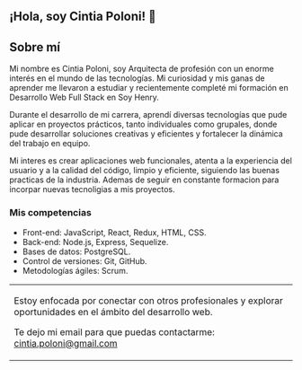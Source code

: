 ## ¡Hola, soy Cintia Poloni! 👋

## Sobre mí

Mi nombre es Cintia Poloni, soy Arquitecta de profesión con un enorme interés en el mundo de las tecnologías. Mi curiosidad y mis ganas de aprender me llevaron a estudiar y recientemente completé mi formación en Desarrollo Web Full Stack en Soy Henry.

Durante el desarrollo de mi carrera, aprendí diversas tecnologías que pude aplicar en proyectos prácticos, tanto individuales como grupales, donde pude desarrollar soluciones creativas y eficientes y fortalecer la dinámica del trabajo en equipo.

Mi interes es crear aplicaciones web funcionales, atenta a la experiencia del usuario y a la calidad del código, limpio y eficiente, siguiendo las buenas practicas de la industria. Ademas de seguir en constante formacion para incorpar nuevas tecnoligias a mis proyectos.

### Mis competencias

- Front-end: JavaScript, React, Redux, HTML, CSS.
- Back-end: Node.js, Express, Sequelize.
- Bases de datos: PostgreSQL.
- Control de versiones: Git, GitHub.
- Metodologías ágiles: Scrum.

<table>
<tr>
<td>
  
Estoy enfocada por conectar con otros profesionales y explorar oportunidades en el ámbito del desarrollo web.

Te dejo mi email para que puedas contactarme: cintia.poloni@gmail.com

</td>
</tr>
</table>
